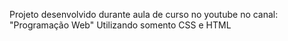 Projeto desenvolvido durante aula de curso no youtube no canal: "Programação Web" Utilizando somento CSS e HTML
